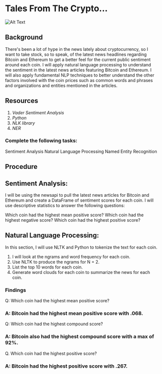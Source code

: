  # Tales From The Crypto...


![Alt Text](https://media.giphy.com/media/1DQWAuidHJH8Y/giphy.gif)



## Background
There's been a lot of hype in the news lately about cryptocurrency, so I want to take stock, so to speak, of the latest news headlines regarding Bitcoin and Ethereum to get a better feel for the current public sentiment around each coin.
I will apply natural language processing to understand the sentiment in the latest news articles featuring Bitcoin and Ethereum. I will also apply fundamental NLP techniques to better understand the other factors involved with the coin prices such as common words and phrases and organizations and entities mentioned in the articles.

## Resources

1. *Vader Sentiment Analysis*
2. *Python*
3. *NLK library*
4. *NER*

### Complete the following tasks:

Sentiment Analysis
Natural Language Processing
Named Entity Recognition


## Procedure

## Sentiment Analysis:

I will be using the newsapi to pull the latest news articles for Bitcoin and Ethereum and create a DataFrame of sentiment scores for each coin.
I will use descriptive statistics to answer the following questions:

Which coin had the highest mean positive score?
Which coin had the highest negative score?
Which coin had the highest positive score?


## Natural Language Processing:

In this section, I will use NLTK and Python to tokenize the text for each coin. 

1. I will look at the ngrams and word frequency for each coin.
2. Use NLTK to produce the ngrams for N = 2.
3. List the top 10 words for each coin.
4. Generate word clouds for each coin to summarize the news for each coin.

### Findings

Q: Which coin had the highest mean positive score?

### A: Bitcoin had the highest mean positive score with .068.

Q: Which coin had the highest compound score?

### A: Bitcoin also had the highest compound score with a max of 92%.

Q. Which coin had the highest positive score?

### A: Bitcoin had the highest positive score with .267.
